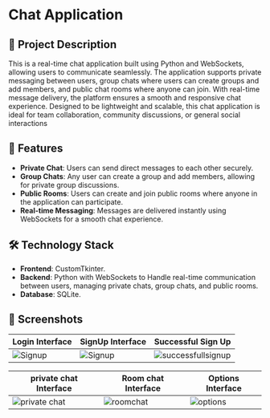 # Chat Application
## 📝 Project Description
This is a real-time chat application built using Python and WebSockets, allowing users to communicate seamlessly. The application supports private messaging between users, group chats where users can create groups and add members, and public chat rooms where anyone can join. With real-time message delivery, the platform ensures a smooth and responsive chat experience. Designed to be lightweight and scalable, this chat application is ideal for team collaboration, community discussions, or general social interactions
## 🚀 Features
- **Private Chat**: Users can send direct messages to each other securely.
- **Group Chats**: Any user can create a group and add members, allowing for private group discussions.
- **Public Rooms**: Users can create and join public rooms where anyone in the application can participate.
- **Real-time Messaging**: Messages are delivered instantly using WebSockets for a smooth chat experience.
## 🛠️ Technology Stack
- **Frontend**: CustomTkinter.
- **Backend**: Python with WebSockets to Handle real-time communication between users, managing private chats, group chats, and public rooms.
- **Database**: SQLite.
## 📸 Screenshots
| Login Interface | SignUp Interface | Successful Sign Up |
|-----------------|---------------------|---------------------|
| ![Signup](https://github.com/user-attachments/assets/b70e0996-1a75-4c74-8277-92f026d834d6) | ![Signup](https://github.com/user-attachments/assets/a2859ad5-28fd-45e5-89a2-cbc60883245b) |  ![successfullsignup](https://github.com/user-attachments/assets/dd2f6e20-8ee2-4df3-9ff6-3b823c71f919) | 

| private chat Interface | Room chat Interface | Options Interface |
|-------------------|------------------|------------------|
| ![private chat](https://github.com/user-attachments/assets/400105f4-2143-4f30-89df-70bc7352501d) | ![roomchat](https://github.com/user-attachments/assets/95584d4b-5d97-4794-a10d-9374deb3aedf) | ![options](https://github.com/user-attachments/assets/d79da303-0435-4f0c-9df4-22af7e1b9c3a) |
